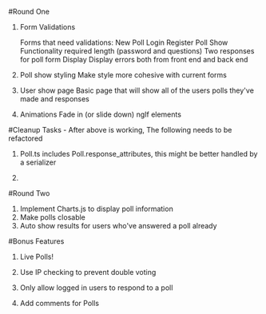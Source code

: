 #Round One

1. Form Validations

   Forms that need validations:
    New Poll
    Login
    Register
    Poll Show
      Functionality
        required
        length (password and questions)
        Two responses for poll form
      Display
        Display errors both from front end and back end

2. Poll show styling
     Make style more cohesive with current forms

3. User show page
     Basic page that will show all of the users polls they've made and responses

4. Animations
     Fade in (or slide down) ngIf elements 


#Cleanup Tasks - After above is working, The following needs to be refactored

1. Poll.ts includes Poll.response_attributes, this might be better handled by a serializer

2. 

#Round Two

1. Implement Charts.js to display poll information
2. Make polls closable
3. Auto show results for users who've answered a poll already

#Bonus Features

1. Live Polls!
2. Use IP checking to prevent double voting
3. Only allow logged in users to respond to a poll

2. Add comments for Polls